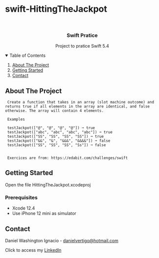 # swift-HittingTheJackpot

<!-- PROJECT LOGO -->
<br />
<p align="center">

  <h3 align="center">Swift Pratice</h3>
  <p align="center">
    Project to pratice Swift 5.4
  </p>
</p>



<!-- TABLE OF CONTENTS -->
<details open="open">
  <summary>Table of Contents</summary>
  <ol>
    <li>
      <a href="#about-the-project">About The Project</a>
    </li>
    <li>
      <a href="#getting-started">Getting Started</a>
    </li>
    <li><a href="#contact">Contact</a></li>
  </ol>
</details>



<!-- ABOUT THE PROJECT -->
## About The Project
 
     Create a function that takes in an array (slot machine outcome) and returns true if all elements in the array are identical, and false otherwise. The array will contain 4 elements.
     
     Examples
     
     testJackpot(["@", "@", "@", "@"]) ➞ true    
     testJackpot(["abc", "abc", "abc", "abc"]) ➞ true    
     testJackpot(["SS", "SS", "SS", "SS"]) ➞ true     
     testJackpot(["&&", "&", "&&&", "&&&&"]) ➞ false  
     testJackpot(["SS", "SS", "SS", "Ss"]) ➞ false

          
     Exercices are from: https://edabit.com/challenges/swift


<!-- GETTING STARTED -->
## Getting Started

Open the file HittingTheJackpot.xcodeproj 

### Prerequisites

* Xcode 12.4
* Use iPhone 12 mini as simulator 

<!-- CONTACT -->
## Contact

Daniel Washington Ignacio - danielvertigo@hotmail.com

Click to access my [LinkedIn](https://www.linkedin.com/in/daniel-washington-ignacio-ab439b164/)
